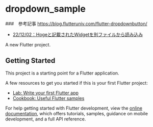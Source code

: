 # dropdown_sample

###　参考記事
https://blog.flutteruniv.com/flutter-dropdownbutton/
- [22/12/02：Hogeと記載されたWidgetを別ファイルから読み込み](https://www.lisz-works.com/entry/flutter-widget-file)

A new Flutter project.

## Getting Started

This project is a starting point for a Flutter application.

A few resources to get you started if this is your first Flutter project:

- [Lab: Write your first Flutter app](https://docs.flutter.dev/get-started/codelab)
- [Cookbook: Useful Flutter samples](https://docs.flutter.dev/cookbook)

For help getting started with Flutter development, view the
[online documentation](https://docs.flutter.dev/), which offers tutorials,
samples, guidance on mobile development, and a full API reference.

